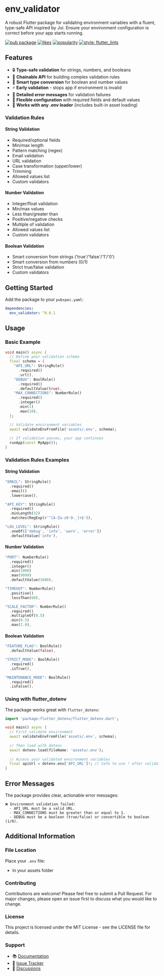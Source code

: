 <!--
This README describes the package. If you publish this package to pub.dev,
this README's contents appear on the landing page for your package.

For information about how to write a good package README, see the guide for
[writing package pages](https://dart.dev/tools/pub/writing-package-pages).

For general information about developing packages, see the Dart guide for
[creating packages](https://dart.dev/guides/libraries/create-packages)
and the Flutter guide for
[developing packages and plugins](https://flutter.dev/to/develop-packages).
-->

# env_validator

A robust Flutter package for validating environment variables with a fluent, type-safe API inspired by Joi. Ensure your environment configuration is correct before your app starts running.

[![pub package](https://img.shields.io/pub/v/env_validator.svg)](https://pub.dev/packages/env_validator)
[![likes](https://img.shields.io/pub/likes/env_validator)](https://pub.dev/packages/env_validator/score)
[![popularity](https://img.shields.io/pub/popularity/env_validator)](https://pub.dev/packages/env_validator/score)
[![style: flutter_lints](https://img.shields.io/badge/style-flutter_lints-blue)](https://pub.dev/packages/flutter_lints)

## Features

- 🔒 **Type-safe validation** for strings, numbers, and booleans
- 🔗 **Chainable API** for building complex validation rules
- 🎯 **Smart type conversion** for boolean and number values
- ⚡ **Early validation** - stops app if environment is invalid
- 📝 **Detailed error messages** for validation failures
- 🎨 **Flexible configuration** with required fields and default values
- 🔄 **Works with any .env loader** (includes built-in asset loading)

### Validation Rules

#### String Validation
- Required/optional fields
- Min/max length
- Pattern matching (regex)
- Email validation
- URL validation
- Case transformation (upper/lower)
- Trimming
- Allowed values list
- Custom validators

#### Number Validation
- Integer/float validation
- Min/max values
- Less than/greater than
- Positive/negative checks
- Multiple of validation
- Allowed values list
- Custom validators

#### Boolean Validation
- Smart conversion from strings ('true'/'false'/'1'/'0')
- Smart conversion from numbers (0/1)
- Strict true/false validation
- Custom validators

## Getting Started

Add the package to your `pubspec.yaml`:

```yaml
dependencies:
  env_validator: ^0.0.1
```

## Usage

### Basic Example

```dart
void main() async {
  // Define your validation schema
  final schema = {
    "API_URL": StringRule()
      .required()
      .url(),
    "DEBUG": BoolRule()
      .required()
      .defaultValue(true),
    "MAX_CONNECTIONS": NumberRule()
      .required()
      .integer()
      .min(1)
      .max(10),
  };

  // Validate environment variables
  await validateEnvFromFile('assets/.env', schema);
  
  // If validation passes, your app continues
  runApp(const MyApp());
}
```

### Validation Rules Examples

#### String Validation
```dart
"EMAIL": StringRule()
  .required()
  .email()
  .lowercase(),

"API_KEY": StringRule()
  .required()
  .minLength(32)
  .matches(RegExp(r'^[A-Za-z0-9-_]+$')),

"LOG_LEVEL": StringRule()
  .oneOf(['debug', 'info', 'warn', 'error'])
  .defaultValue('info'),
```

#### Number Validation
```dart
"PORT": NumberRule()
  .required()
  .integer()
  .min(1000)
  .max(9999)
  .defaultValue(3000),

"TIMEOUT": NumberRule()
  .positive()
  .lessThan(60),

"SCALE_FACTOR": NumberRule()
  .required()
  .multipleOf(0.5)
  .min(0.5)
  .max(2.0),
```

#### Boolean Validation
```dart
"FEATURE_FLAG": BoolRule()
  .defaultValue(false),

"STRICT_MODE": BoolRule()
  .required()
  .isTrue(),

"MAINTENANCE_MODE": BoolRule()
  .required()
  .isFalse(),
```

### Using with flutter_dotenv

The package works great with `flutter_dotenv`:

```dart
import 'package:flutter_dotenv/flutter_dotenv.dart';

void main() async {
  // First validate environment
  await validateEnvFromFile('assets/.env', schema);
  
  // Then load with dotenv
  await dotenv.load(fileName: 'assets/.env');
  
  // Access your validated environment variables
  final apiUrl = dotenv.env['API_URL']!; // Safe to use ! after validation
}
```

## Error Messages

The package provides clear, actionable error messages:

```
❌ Environment validation failed:
  - API_URL must be a valid URL.
  - MAX_CONNECTIONS must be greater than or equal to 1.
  - DEBUG must be a boolean (true/false) or convertible to boolean (1/0).
```

## Additional Information

### File Location
Place your `.env` file:
- In your assets folder

### Contributing
Contributions are welcome! Please feel free to submit a Pull Request. For major changes, please open an issue first to discuss what you would like to change.

### License
This project is licensed under the MIT License - see the LICENSE file for details.

### Support
- 📚 [Documentation](https://pub.dev/documentation/env_validator/latest/)
- 🐛 [Issue Tracker](https://github.com/yourusername/env_validator/issues)
- 💬 [Discussions](https://github.com/yourusername/env_validator/discussions)
